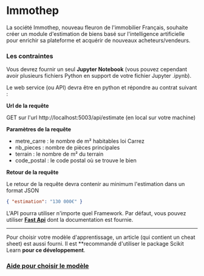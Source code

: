 # Immothep

La société Immothep, nouveau fleuron de l'immobilier Français, souhaite créer un module d'estimation de biens basé sur l'intelligence artificielle pour enrichir sa plateforme et acquérir de nouveaux acheteurs/vendeurs.

### Les contraintes

Vous devrez fournir un seul **Jupyter Notebook** (vous pouvez cependant avoir plusieurs fichiers Python en support de votre fichier Jupyter .ipynb).

Le web service (ou API) devra être en python et répondre au contrat suivant :

**Url de la requête**

GET sur l'url http://localhost:5003/api/estimate (en local sur votre machine)

**Paramètres de la requête**

- metre_carre : le nombre de m² habitables loi Carrez
- nb_pieces : nombre de pièces principales
- terrain : le nombre de m² du terrain
- code_postal : le code postal où se trouve le bien

**Retour de la requête**

Le retour de la requête devra contenir au minimum l'estimation dans un format JSON

```JSON
{ "estimation": "130 000€" }
```


L'API pourra utiliser n'importe quel Framework. Par défaut, vous pouvez utiliser  **[Fast Api](https://fastapi.tiangolo.com)**  dont la documentation est fournie.


---
Pour choisir votre modèle d'apprentissage, un article (qui contient un cheat sheet) est aussi fourni. Il est  **recommandé d'utiliser le package Scikit Learn  **pour ce développement**.

### [Aide pour choisir le modèle](https://towardsdatascience.com/the-beginners-guide-to-selecting-machine-learning-predictive-models-in-python-f2eb594e4ddc)